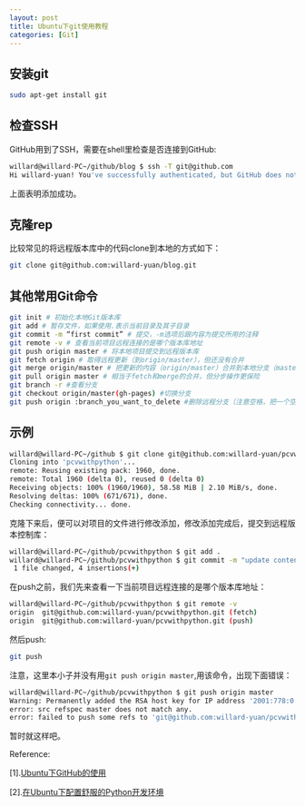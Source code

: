```yaml
---
layout: post
title: Ubuntu下git使用教程
categories: [Git]
---
```


## 安装git

```sh
sudo apt-get install git
```

## 检查SSH

GitHub用到了SSH，需要在shell里检查是否连接到GitHub:

```sh
willard@willard-PC~/github/blog $ ssh -T git@github.com
Hi willard-yuan! You've successfully authenticated, but GitHub does not provide shell access.
```
上面表明添加成功。

## 克隆rep

比较常见的将远程版本库中的代码clone到本地的方式如下：

```sh
git clone git@github.com:willard-yuan/blog.git
```

## 其他常用Git命令

```sh
git init # 初始化本地Git版本库
git add # 暂存文件，如果使用.表示当前目录及其子目录
git commit -m “first commit” # 提交，-m选项后跟内容为提交所用的注释
git remote -v # 查看当前项目远程连接的是哪个版本库地址
git push origin master # 将本地项目提交到远程版本库
git fetch origin # 取得远程更新（到origin/master），但还没有合并
git merge origin/master # 把更新的内容（origin/master）合并到本地分支（master）
git pull origin master # 相当于fetch和merge的合并，但分步操作更保险
git branch -r #查看分支
git checkout origin/master(gh-pages) #切换分支
git push origin :branch_you_want_to_delete #删除远程分支（注意空格，把一个空的branch赋值给已有的branch，这样就删除了）
```

## 示例

```sh
willard@willard-PC~/github $ git clone git@github.com:willard-yuan/pcvwithpython.git
Cloning into 'pcvwithpython'...
remote: Reusing existing pack: 1960, done.
remote: Total 1960 (delta 0), reused 0 (delta 0)
Receiving objects: 100% (1960/1960), 58.58 MiB | 2.10 MiB/s, done.
Resolving deltas: 100% (671/671), done.
Checking connectivity... done.
```
克隆下来后，便可以对项目的文件进行修改添加，修改添加完成后，提交到远程版本控制库：

```sh
willard@willard-PC~/github/pcvwithpython $ git add .
willard@willard-PC~/github/pcvwithpython $ git commit -m "update content in ch07"[gh-pages 221c8bc] update content in ch07
 1 file changed, 4 insertions(+)
```
在push之前，我们先来查看一下当前项目远程连接的是哪个版本库地址：

```sh
willard@willard-PC~/github/pcvwithpython $ git remote -v
origin	git@github.com:willard-yuan/pcvwithpython.git (fetch)
origin	git@github.com:willard-yuan/pcvwithpython.git (push)
```
然后push:

```sh
git push
```
注意，这里本小子并没有用`git push origin master`,用该命令，出现下面错误：

```sh
willard@willard-PC~/github/pcvwithpython $ git push origin master
Warning: Permanently added the RSA host key for IP address '2001:778:0:ffff:64:0:c01e:fc83' to the list of known hosts.
error: src refspec master does not match any.
error: failed to push some refs to 'git@github.com:willard-yuan/pcvwithpython.git
```
暂时就这样吧。

Reference:

[1].[Ubuntu下GitHub的使用](http://www.pythoner.com/263.html)

[2].[在Ubuntu下配置舒服的Python开发环境](http://xiaocong.github.io/blog/2013/06/18/customize-python-dev-environment-on-ubuntu/)
